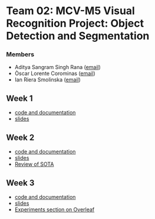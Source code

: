 # Team 02: MCV-M5 Visual Recognition Project: Object Detection and Segmentation

### Members
- Aditya Sangram Singh Rana ([email](mailto:adityasangramsingh.rana@e-campus.uab.cat))
- Òscar Lorente Corominas ([email](mailto:oscar.lorentec@e-campus.uab.cat))
- Ian Riera Smolinska ([email](mailto:ianpau.riera@e-campus.uab.cat))
 
## Week 1
- [code and documentation](https://github.com/IanRiera/MCV-M5/tree/main/week1)
- [slides](https://docs.google.com/presentation/d/1h5jdP4lXGR8VgvhVh47yqUHJ9bJFIs4zSOKA_SLklZ4/edit?usp=sharing)

## Week 2
- [code and documentation](https://github.com/IanRiera/MCV-M5/tree/main/week2)
- [slides](https://docs.google.com/presentation/d/1vZrX3xlyCbwh5ykgPnVMY2CsR5FlvhLXxBoS3dFYsWE/edit?usp=sharing)
- [Review of SOTA](https://www.overleaf.com/read/bczqrzwrgykr)

## Week 3
- [code and documentation](https://github.com/IanRiera/MCV-M5/tree/main/week3)
- [slides](https://docs.google.com/presentation/d/1xrv3KUThOgp_U02eDem_Zr682JJpCaO0sxU3Aw7qRFI/edit?usp=sharing)
- [Experiments section on Overleaf](https://www.overleaf.com/read/bczqrzwrgykr)
